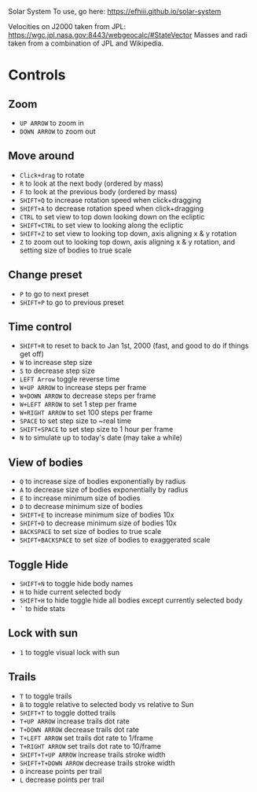 Solar System
To use, go here: https://efhiii.github.io/solar-system

Velocities on J2000 taken from JPL: https://wgc.jpl.nasa.gov:8443/webgeocalc/#StateVector
Masses and radi taken from a combination of JPL and Wikipedia.
# Controls

## Zoom
- `UP ARROW` to zoom in
- `DOWN ARROW` to zoom out

## Move around
- `Click+drag` to rotate
- `R` to look at the next body (ordered by mass)
- `F` to look at the previous body (ordered by mass)
- `SHIFT+Q` to increase rotation speed when click+dragging
- `SHIFT+A` to decrease rotation speed when click+dragging
- `CTRL` to set view to top down looking down on the ecliptic
- `SHIFT+CTRL` to set view to looking along the ecliptic
- `SHIFT+Z` to set view to looking top down, axis aligning x & y rotation
- `Z` to zoom out to looking top down, axis aligning x & y rotation, and setting size of bodies to true scale

## Change preset
- `P` to go to next preset
- `SHIFT+P` to go to previous preset

## Time control
- `SHIFT+R` to reset to back to Jan 1st, 2000 (fast, and good to do if things get off)
- `W` to increase step size
- `S` to decrease step size
- `LEFT Arrow` toggle reverse time
- `W+UP ARROW` to increase steps per frame
- `W+DOWN ARROW` to decrease steps per frame
- `W+LEFT ARROW` to set 1 step per frame
- `W+RIGHT ARROW` to set 100 steps per frame
- `SPACE` to set step size to ~real time
- `SHIFT+SPACE` to set step size to 1 hour per frame
- `N` to simulate up to today's date (may take a while)

## View of bodies
- `Q` to increase size of bodies exponentially by radius
- `A` to decrease size of bodies exponentially by radius
- `E` to increase minimum size of bodies
- `D` to decrease minimum size of bodies
- `SHIFT+E` to increase minimum size of bodies 10x
- `SHIFT+D` to decrease minimum size of bodies 10x
- `BACKSPACE` to set size of bodies to true scale
- `SHIFT+BACKSPACE` to set size of bodies to exaggerated scale

## Toggle Hide
- `SHIFT+N` to toggle hide body names
- `H` to hide current selected body
- `SHIFT+H` to hide toggle hide all bodies except currently selected body
- `` ` `` to hide stats

## Lock with sun
- `1` to toggle visual lock with sun

## Trails
- `T` to toggle trails
- `B` to toggle relative to selected body vs relative to Sun
- `SHIFT+T` to toggle dotted trails
- `T+UP ARROW` increase trails dot rate
- `T+DOWN ARROW` decrease trails dot rate
- `T+LEFT ARROW` set trails dot rate to 1/frame
- `T+RIGHT ARROW` set trails dot rate to 10/frame
- `SHIFT+T+UP ARROW` increase trails stroke width
- `SHIFT+T+DOWN ARROW` decrease trails stroke width
- `O` increase points per trail
- `L` decrease points per trail
